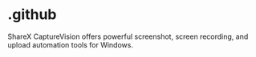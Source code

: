 # .github
ShareX CaptureVision offers powerful screenshot, screen recording, and upload automation tools for Windows.
